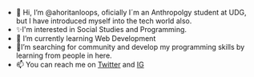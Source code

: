 - 👋 Hi, I’m @ahoritanloops, oficially I´m an Anthropolgy student at UDG, but I have introduced myself into the tech world also.
- ✨I'm interested in Social Studies and Programming.
- 🌱 I’m currently learning Web Development
- 💖I’m searching for community and develop my programming skills by learning from people in here.
- 📫 You can reach me on [Twitter](https://twitter.com/MarsRules) and [IG](https://www.instagram.com/ahoritanomarce/)

<!---
ahoritanomarceloops/ahoritanomarceloops is a ✨ special ✨ repository because its `README.md` (this file) appears on your GitHub profile.
You can click the Preview link to take a look at your changes.
--->
